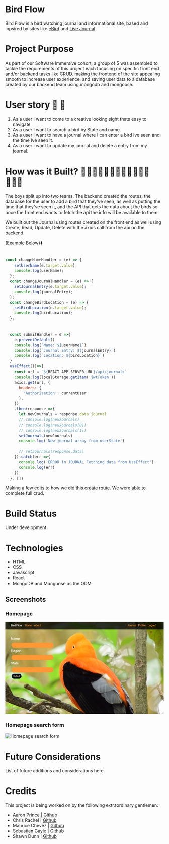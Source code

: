 # Bird Flow
Bird Flow is a bird watching journal and informational site, based and inpsired by sites like [eBird](https://ebird.org/home) and [Live Journal](https://www.livejournal.com)

# Project Purpose
As part of our Software Immersive cohort, a group of 5 was assembled to tackle the requirements of this project each focusing on specific front end and/or backend tasks like CRUD. making the frontend of the site appealing smooth to increase user experience, and saving user data to a database created by our backend team using mongodb and mongoose.


# User story 🧐 🤔
1. As a user I want to come to a creative looking sight thats easy to navigate
2. As a user I want to search a bird by State and name.
3. As a user I want to have a journal where I can enter a bird Ive seen and the time Ive seen it.
4. As a user I want to update my journal and delete a entry from my journal.

# How was it Built? 👨🏾‍💻👨🏽‍💻👨🏼‍💻👨🏻‍💻👨🏼‍💻
The boys split up into two teams. The backend created the routes, the database for the user to add a bird that they've seen, as well as putting the time that they've seen it, and the API that gets the data about the birds so once the front end wants to fetch the api the info will be available to them. 

We built out the Journal using routes created on the front end as well using Create, Read, Update, Delete with the axios call from the api on the backend. 

(Example Below)⬇️
``` javascript

const changeNameHandler = (e) => {
    setUserName(e.target.value);
    console.log(userName);
  };
  const changeJournalHandler = (e) => {
    setJournalEntry(e.target.value);
    console.log(journalEntry);
  };
  const changeBirdLocation = (e) => {
    setBirdLocation(e.target.value);
    console.log(birdLocation);
  };


  const submitHandler = e =>{
    e.preventDefault()
    console.log(`Name: ${userName}`)
    console.log(`Journal Entry: ${journalEntry}`)
    console.log(`Location: ${birdLocation}`)
  }
  useEffect(()=>{
    const url = `${REACT_APP_SERVER_URL}/api/journals`
    console.log(localStorage.getItem('jwtToken'))
    axios.get(url, {
      headers: {
        'Authorization': currentUser
      },
    })
    .then(response =>{
      let newJournals = response.data.journal
      // console.log(newJournals)
      // console.log(newJournals[0])
      // console.log(newJournals[1])
      setJournals(newJournals)
      console.log('New journal array from userState')
      
      // setJournals(response.data)
    }).catch(err =>{
      console.log('ERROR in JOURNAL Fetching data from UseEffect')
      console.log(err)
    })
  }, [])

```
Making a few edits to how we did this create route. We were able to complete full crud.


# Build Status
Under development

# Technologies
* HTML
* CSS
* Javascript
* React
* MongoDB and Mongoose as the ODM 

## Screenshots
### Homepage
![Homepage Screenshot](img/homepage-screenshot.png)
### Homepage search form
![Homepage search form](img/homepage-birdsearch.png)
# Future Considerations


List of future additions and considerations here


# Credits
This project is being worked on by the following extraordinary gentlemen:
* Aaron Prince | [Github](https://github.com/aprin418)
* Chris Rachel | [Github](https://github.com/chrisrachal)
* Maurice Chevez | [Github](https://github.com/mauricechevez)
* Sebastian Gayle | [Github](https://github.com/Purplepro)
* Shawn Dunn | [Github](https://github.com/jshawndunn)

